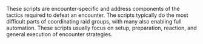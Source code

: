 These scripts are encounter-specific and address components of the tactics required to defeat an encounter.
The scripts typically do the most difficult parts of coordinating raid groups, with many also enabling full automation.
These scripts usually focus on setup, preparation, reaction, and general execution of encounter strategies.
